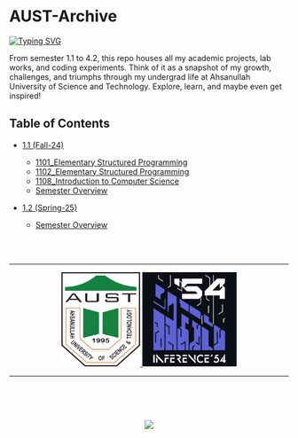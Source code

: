 # AUST-Archive
[![Typing SVG](https://readme-typing-svg.herokuapp.com?font=Fira+Code&weight=100&pause=1000&color=F7F7F7&center=true&repeat=false&width=435&lines=Welcome+to+my+AUST+journey+in+code!+%F0%9F%96%A5%EF%B8%8F)](https://git.io/typing-svg)

From semester 1.1 to 4.2, this repo houses all my academic projects, lab works, and coding experiments. Think of it as a snapshot of my growth, challenges, and triumphs through my undergrad life at Ahsanullah University of Science and Technology. Explore, learn, and maybe even get inspired!

## Table of Contents

- [1.1 (Fall-24)](#11-fall-24)
  - [1101_Elementary Structured Programming](./1.1%20(Fall-24)/1101_Elementary%20Structured%20Programming/)
  - [1102_Elementary Structured Programming](./1.1%20(Fall-24)/1102_Elementary%20Structured%20Programming/)
  - [1108_Introduction to Computer Science](./1.1%20(Fall-24)/1108_Introduction%20to%20Computer%20Science/)
  - [Semester Overview](./1.1%20(Fall-24)/README.md)

- [1.2 (Spring-25)](#12-spring-25)
  - [Semester Overview](./1.2%20(Spring-25)/README.md)

<!-- Logos side-by-side, left-aligned with no left space, same visual size -->
<br><br><hr>
<p align="center">
  <a href="https://www.aust.edu">
    <img src="https://github.com/rif-x43/AUST-Archive/blob/main/draft/images/aust_logo.png" alt="AUST Logo" height="170" />
  <a href="https://www.facebook.com/inference.54">
    <img src="https://github.com/rif-x43/AUST-Archive/blob/main/draft/images/inference_logo.jpg" alt="Inference 54 Logo" height="170" />
  </a>
</p>
<hr>

<!-- Chrome Dino Gif -->
<br>
<p align="center">
  <br><br>
  <img src="https://raw.githubusercontent.com/saadeghi/saadeghi/master/dino.gif" height="200"/>
</p><br>

